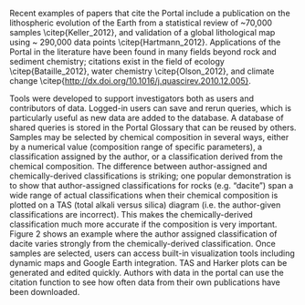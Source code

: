 Recent examples of papers that cite the Portal include a publication on the lithospheric evolution of the Earth from a statistical review of ~70,000 samples \citep{Keller_2012}, and validation of a global lithological map using ~ 290,000 data points \citep{Hartmann_2012}. Applications of the Portal in the literature have been found in many fields beyond rock and sediment chemistry; citations exist in the field of ecology \citep{Bataille_2012}, water chemistry \citep{Olson_2012}, and climate change \citep{http://dx.doi.org/10.1016/j.quascirev.2010.12.005}. 

Tools were developed to support investigators both as users and contributors of data. Logged-in users can save and rerun queries, which is particularly useful as new data are added to the database. A database of shared queries is stored in the Portal Glossary that can be reused by others. Samples may be selected by chemical composition in several ways, either by a numerical value (composition range of specific parameters), a classification assigned by the author, or a classification derived from the chemical composition. The difference between author-assigned and chemically-derived classifications is striking; one popular demonstration is to show that author-assigned classifications for rocks (e.g. “dacite”) span a wide range of actual classifications when their chemical composition is plotted on a TAS (total alkali versus silica) diagram (i.e. the author-given classifications are incorrect). This makes the chemically-derived classification much more accurate if the composition is very important. Figure 2 shows an example where the author assigned classification of dacite varies strongly from the chemically-derived classification.
Once samples are selected, users can access built-in visualization tools including dynamic maps and Google Earth integration. TAS and Harker plots can be generated and edited quickly. Authors with data in the portal can use the citation function to see how often data from their own publications have been downloaded. 

